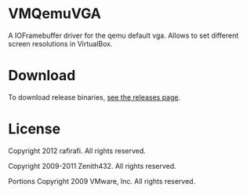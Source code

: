 # VMQemuVGA

A IOFramebuffer driver for the qemu default vga. Allows to set different screen resolutions in VirtualBox.

# Download

To download release binaries, [see the releases page](https://github.com/ivanagui2/VMQemuVGA/releases).

# License

Copyright 2012 rafirafi. All rights reserved.

Copyright 2009-2011 Zenith432. All rights reserved.

Portions Copyright 2009 VMware, Inc.  All rights reserved.

